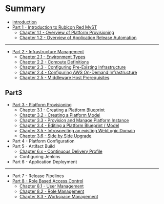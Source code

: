 # Summary

* [Introduction](README.md)
* [Part 1 - Introduction to Rubicon Red MyST](part1/part1.md)
    * [Chapter 1.1 - Overview of Platform Provisioning](part1/overviewPlatformProvisioning/overviewPlatformProvisioning.md)
    * [Chapter 1.2 - Overview of Application Release Automation](part1/overviewApplicationReleaseAutomation/overviewApplicationReleaseAutomation.md)

-----
* [Part 2 - Infrastructure Management](part2/part2.md)
    * [Chapter 2.1 - Environment Types](Part2/environmentTypes/environmentTypes.md)
    * [Chapter 2.2 - Compute Definitions](Part2/computeDefinitions/computeDefinitions.md)
    * [Chapter 2.3 - Configuring Pre-Existing Infrastructure](Part2/preExistingInfrastructure/PreExistingInfrastrcutureProvider.md)
    * [Chapter 2.4 - Configuring AWS On-Demand Infrastructure](Part2/awsOnDemand/AwsOnDemand.md)
    * [Chapter 2.5 - Middleware Host Prerequisites](Part2/middlewareHosts/middlewareHosts.md)

## Part3
* [Part 3 - Platform Provisioning](part3/part3.md)
    * [Chapter 3.1 - Creating a Platform Blueprint](part3/createPlatformBlueprint/createPlatformBlueprint.md)
    * [Chapter 3.2 - Creating a Platform Model](part3/createPlatformBlueprint/createPlatformBlueprint.md)
    * [Chapter 3.3 - Provision and Manage Platform Instance](part3/provisionPlatformInstance/provisionPlatformInstance.md)
    * [Chapter 3.4 - Editing a Platform Blueprint \/ Model](part3/editPlatformBlueprint/editPlatformBlueprint.md)
    * [Chapter 3.5 - Introspecting an existing WebLogic Domain](part3/introspectPlatformBlueprint/introspectPlatformBlueprint.md)
    * [Chapter 3.6 - Side by Side Upgrade](part3/sideBySideUpgrade/sideBySideUpgrade.md)
* Part 4 - Platform Configuration
* Part 5 - Artifact Build
    * [Chapter 6.x - Continuous Delivery Profile](part6/continuousDeliverProfile/continuousDeliverProfile.md)
    * Configuring Jenkins
* Part 6 - Application Deployment

-----
* Part 7 - Release Pipelines
* [Part 8 - Role Based Access Control](rbac/rbac.md)
    * [Chapter 8.1 - User Management](part8/userManagement/userManagement.md)
    * [Chapter 8.2 - Role Management](part8/roleManagement/roleManagement.md)
    * [Chapter 8.3 - Workspace Management](part8/workspaceManagement/workspaceManagement.md)

